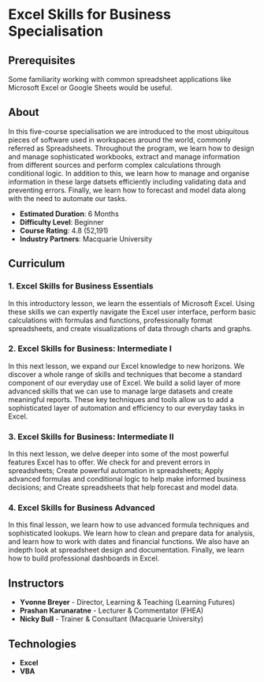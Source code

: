
# Excel Skills for Business Specialisation

## Prerequisites
Some familiarity working with common spreadsheet applications like Microsoft Excel or Google Sheets would be useful.

## About
In this five-course specialisation we are introduced to the most ubiquitous pieces of software used in workspaces around the world, commonly referred as Spreadsheets. Throughout the program, we learn how to design and manage sophisticated workbooks, extract and manage information from different sources and perform complex calculations through conditional logic. In addition to this, we learn how to manage and organise information in these large datsets efficiently including validating data and preventing errors. Finally, we learn how to forecast and model data along with the need to automate our tasks.  

- **Estimated Duration**: 6 Months  <br/>
- **Difficulty Level**:  Beginner <br/>
- **Course Rating**: 4.8 (52,191) <br/>
- **Industry Partners**: Macquarie University

## Curriculum

###  1. Excel Skills for Business Essentials
In this introductory lesson, we learn the essentials of Microsoft Excel. Using these skills we can expertly navigate the Excel user interface, perform basic calculations with formulas and functions, professionally format spreadsheets, and create visualizations of data through charts and graphs. 

### 2. Excel Skills for Business: Intermediate I
In this next lesson, we expand our Excel knowledge to new horizons. We discover a whole range of skills and techniques that become a standard component of our everyday use of Excel. We build a solid layer of more advanced skills that we can use to manage large datasets and create meaningful reports. These key techniques and tools allow us to add a sophisticated layer of automation and efficiency to our everyday tasks in Excel.

### 3. Excel Skills for Business: Intermediate II
In this next lesson, we delve deeper into some of the most powerful features Excel has to offer. We check for and prevent errors in spreadsheets; Create powerful automation in spreadsheets; Apply advanced formulas and conditional logic to help make informed business decisions; and Create spreadsheets that help forecast and model data. 

### 4. Excel Skills for Business Advanced
In this final lesson, we learn how to use advanced formula techniques and sophisticated lookups. We learn how to clean and prepare data for analysis, and learn how to work with dates and financial functions. We also have an indepth look at spreadsheet design and documentation. Finally, we learn how to build professional dashboards in Excel.

## Instructors

- **Yvonne Breyer** - Director, Learning & Teaching (Learning Futures)
- **Prashan Karunaratne** - Lecturer & Commentator (FHEA)
- **Nicky Bull** - Trainer & Consultant (Macquarie University)

## Technologies

- **Excel**
- **VBA**

